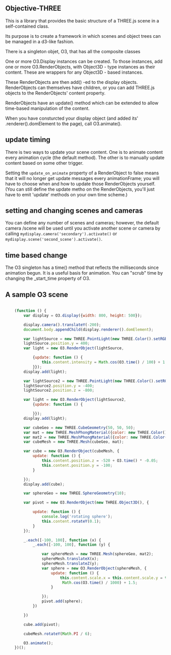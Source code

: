 Objective-THREE
---------------

This is a library that provides the basic structure of a THREE.js scene in a self-contained class.

Its purpose is to create a framework in which scenes and object trees can be managed in a d3-like fashion.

There is a singleton objet, O3, that has all the composite classes

One or more O3.Display instances can be created. To those instances, add one or more
O3.RenderObjects, with Object3D - type instances as their content. These are wrappers for any Object3D - based
instances.

These RenderObjects are then add() -ed to the display objects. RenderObjects can themselves have children,
or you can add THREE.js objects to the RenderObjects' content property.

RenderObjects have an update() method which can be extended to allow time-based manipulation of the content.

When you have consturcted your display object (and added its' .renderer().domElement to the page), call
O3.animate().

## update timing

There is two ways to update your scene content. One is to animate content every animation cycle (the default method).
The other is to manually update content based on some other trigger.

Setting the `update_on_animate` property of a RenderObject to false means that it will no longer get update
messages every animationFrame; you will have to choose when and how to update those RenderObjects yourself.
(You can still define the update metho on the RenderObjects, you'll just have to emit 'update' methods on your
own time scheme.)

## setting and changing scenes and cameras

You can define any number of scenes and cameras; however, the default camera /scene will be used until
you activate another scene or camera by calling `mydisplay.camera('secondary').activate()` or
`mydisplay.scene('second_scene').activate()`.

## time based change

The O3 singleton has a time() method that reflects the milliseconds since animation begun. It is a useful
basis for animation. You can "scrub" time by changing the _start_time property of O3.

## A sample O3 scene

```javascript

    (function () {
        var display = O3.display({width: 800, height: 500});

        display.camera().translateY(-200);
        document.body.appendChild(display.renderer().domElement);

        var lightSource = new THREE.PointLight(new THREE.Color().setRGB(0.8, 0.9, 0.8).getHex());
        lightSource.position.y = 400;
        var light = new O3.RenderObject(lightSource,

            {update: function () {
                this.content.intensity = Math.cos(O3.time() / 100) + 1.1;
            }});
        display.add(light);

        var lightSource2 = new THREE.PointLight(new THREE.Color().setRGB(0, 0, 1).getHex());
        lightSource2.position.y = -400;
        lightSource2.position.z = -800;

        var light = new O3.RenderObject(lightSource2,
            {update: function () {

            }});
        display.add(light);

        var cubeGeo = new THREE.CubeGeometry(50, 50, 50);
        var mat = new THREE.MeshPhongMaterial({color: new THREE.Color().setRGB(0.5, 0.6, 0.4).getHex()});
        var mat2 = new THREE.MeshPhongMaterial({color: new THREE.Color().setRGB(1, 1, 0.8).getHex()});
        var cubeMesh = new THREE.Mesh(cubeGeo, mat);

        var cube = new O3.RenderObject(cubeMesh, {
            update: function () {
                this.content.position.z = -520 + O3.time() * -0.05;
                this.content.position.y = -100;
            }

        });
        display.add(cube);

        var sphereGeo = new THREE.SphereGeometry(10);

        var pivot = new O3.RenderObject(new THREE.Object3D(), {

            update: function () {
                console.log('rotating sphere');
                this.content.rotateY(0.1);
            }
        });

        _.each([-100, 100], function (x) {
            _.each([-100, 100], function (y) {

                var sphereMesh = new THREE.Mesh(sphereGeo, mat2);
                sphereMesh.translateX(x);
                sphereMesh.translateZ(y);
                var sphere = new O3.RenderObject(sphereMesh, {
                    update: function () {
                        this.content.scale.x = this.content.scale.y = this.content.scale.z =
                         Math.cos(O3.time() / 1000) + 1.5;
                    }

                });
                pivot.add(sphere);
            })

        })

        cube.add(pivot);

        cubeMesh.rotateY(Math.PI / 6);

        O3.animate();
    })();

````